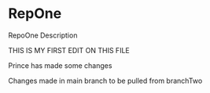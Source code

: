# RepOne
RepoOne Description

THIS IS MY FIRST EDIT ON THIS FILE

Prince has made some changes

Changes made in main branch to be pulled from branchTwo
